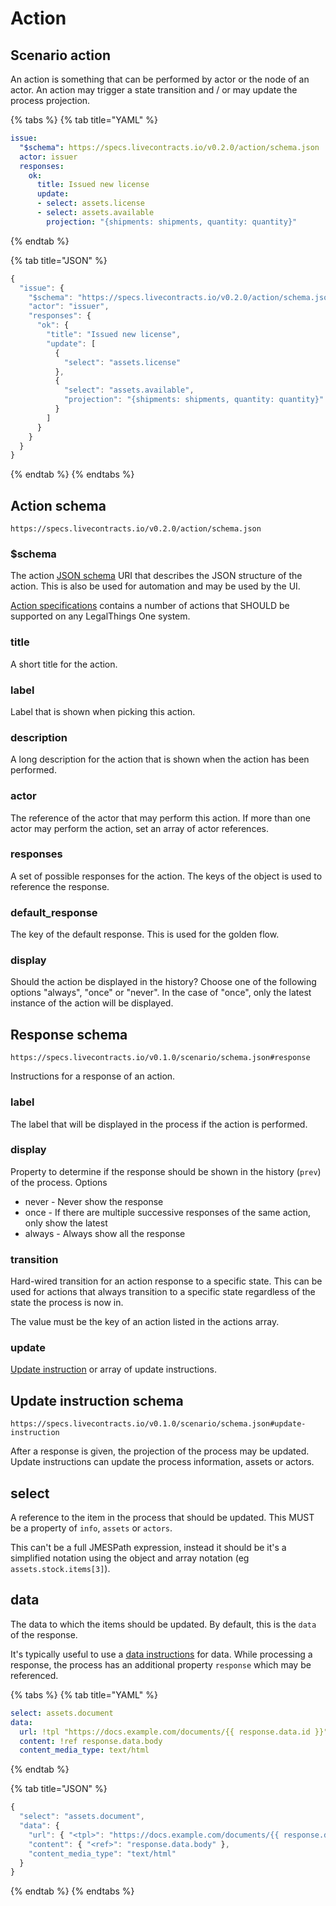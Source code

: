 # Action

## Scenario action

An action is something that can be performed by actor or the node of an actor. An action may trigger a state transition and / or may update the process projection.

{% tabs %}
{% tab title="YAML" %}
```yaml
issue:
  "$schema": https://specs.livecontracts.io/v0.2.0/action/schema.json
  actor: issuer
  responses:
    ok:
      title: Issued new license
      update:
      - select: assets.license
      - select: assets.available
        projection: "{shipments: shipments, quantity: quantity}"
```
{% endtab %}

{% tab title="JSON" %}
```javascript
{
  "issue": {
    "$schema": "https://specs.livecontracts.io/v0.2.0/action/schema.json",
    "actor": "issuer",
    "responses": {
      "ok": {
        "title": "Issued new license",
        "update": [
          {
            "select": "assets.license"
          },
          {
            "select": "assets.available",
            "projection": "{shipments: shipments, quantity: quantity}"
          }
        ]
      }
    }
  }
}
```
{% endtab %}
{% endtabs %}

## Action schema

`https://specs.livecontracts.io/v0.2.0/action/schema.json`

### $schema

The action [JSON schema](http://json-schema.org) URI that describes the JSON structure of the action. This is also be used for automation and may be used by the UI.

[Action specifications](action.md) contains a number of actions that SHOULD be supported on any LegalThings One system.

### title

A short title for the action.

### label

Label that is shown when picking this action.

### description

A long description for the action that is shown when the action has been performed.

### actor

The reference of the actor that may perform this action. If more than one actor may perform the action, set an array of actor references.

### responses

A set of possible responses for the action. The keys of the object is used to reference the response.

### default\_response

The key of the default response. This is used for the golden flow.

### display

Should the action be displayed in the history? Choose one of the following options "always", "once" or "never". In the case of "once", only the latest instance of the action will be displayed.

## Response schema

`https://specs.livecontracts.io/v0.1.0/scenario/schema.json#response`

Instructions for a response of an action.

### label

The label that will be displayed in the process if the action is performed.

### display

Property to determine if the response should be shown in the history \(`prev`\) of the process. Options

* never - Never show the response
* once - If there are multiple successive responses of the same action, only show the latest
* always - Always show all the response

### transition

Hard-wired transition for an action response to a specific state. This can be used for actions that always transition to a specific state regardless of the state the process is now in.

The value must be the key of an action listed in the actions array.

### update

[Update instruction](action.md#update-instruction-schema) or array of update instructions.

## Update instruction schema

`https://specs.livecontracts.io/v0.1.0/scenario/schema.json#update-instruction`

After a response is given, the projection of the process may be updated. Update instructions can update the process information, assets or actors.

## select

A reference to the item in the process that should be updated. This MUST be a property of `info`, `assets` or `actors`.

This can't be a full JMESPath expression, instead it should be it's a simplified notation using the object and array notation \(eg `assets.stock.items[3]`\).

## data

The data to which the items should be updated. By default, this is the `data` of the response.

It's typically useful to use a [data instructions](data-instruction.md) for data. While processing a response, the process has an additional property `response` which may be referenced.

{% tabs %}
{% tab title="YAML" %}
```yaml
select: assets.document
data:
  url: !tpl "https://docs.example.com/documents/{{ response.data.id }}"
  content: !ref response.data.body
  content_media_type: text/html
```
{% endtab %}

{% tab title="JSON" %}
```javascript
{
  "select": "assets.document",
  "data": {
    "url": { "<tpl>": "https://docs.example.com/documents/{{ response.data.id }}" },
    "content": { "<ref>": "response.data.body" },
    "content_media_type": "text/html"
  }
}
```
{% endtab %}
{% endtabs %}

